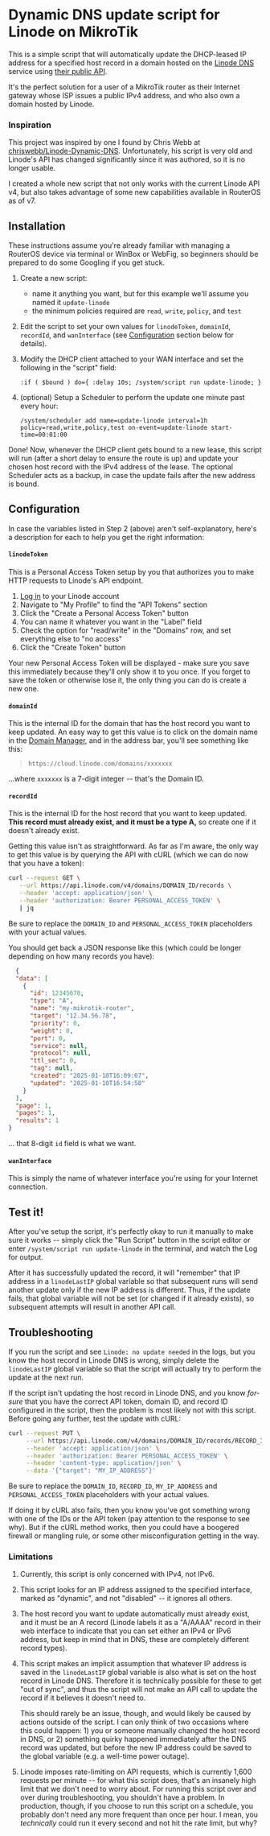 # Dynamic DNS update script for Linode on MikroTik

This is a simple script that will automatically update the DHCP-leased IP address for a specified host record in a domain hosted on the [Linode DNS](https://www.linode.com/products/dns-manager/) service using [their public API](https://techdocs.akamai.com/linode-api/reference/api).

It's the perfect solution for a user of a MikroTik router as their Internet gateway whose ISP issues a public IPv4 address, and who also own a domain hosted by Linode.


### Inspiration

This project was inspired by one I found by Chris Webb at [chriswebb/Linode-Dynamic-DNS](https://github.com/chriswebb/Linode-Dynamic-DNS).  Unfortunately, his script is very old and Linode's API has changed significantly since it was authored, so it is no longer usable.

I created a whole new script that not only works with the current Linode API v4, but also takes advantage of some new capabilities available in RouterOS as of v7.


## Installation

These instructions assume you're already familiar with managing a RouterOS device via terminal or WinBox or WebFig, so beginners should be prepared to do some Googling if you get stuck.

1. Create a new script:
   - name it anything you want, but for this example we'll assume you named it `update-linode`
   - the minimum policies required are `read`, `write`, `policy`, and `test`

2. Edit the script to set your own values for `linodeToken`, `domainId`, `recordId`, and `wanInterface` (see [Configuration](#configuration) section below for details).

3. Modify the DHCP client attached to your WAN interface and set the following in the "script" field:
   ```routeros-script
   :if ( $bound ) do={ :delay 10s; /system/script run update-linode; }
   ```

4. (optional) Setup a Scheduler to perform the update one minute past every hour:
   ```routeros-script
   /system/scheduler add name=update-linode interval=1h policy=read,write,policy,test on-event=update-linode start-time=00:01:00
   ```

Done!  Now, whenever the DHCP client gets bound to a new lease, this script will run (after a short delay to ensure the route is up) and update your chosen host record with the IPv4 address of the lease.  The optional Scheduler acts as a backup, in case the update fails after the new address is bound.


## Configuration

In case the variables listed in Step 2 (above) aren't self-explanatory, here's a description for each to help you get the right information:

#### `linodeToken`
This is a Personal Access Token setup by you that authorizes you to make HTTP requests to Linode's API endpoint.
  1. [Log in](https://login.linode.com/login?) to your Linode account
  2. Navigate to "My Profile" to find the "API Tokens" section
  3. Click the "Create a Personal Access Token" button
  4. You can name it whatever you want in the "Label" field
  5. Check the option for "read/write" in the "Domains" row, and set everything else to "no access"
  6. Click the "Create Token" button

Your new Personal Access Token will be displayed - make sure you save this immediately because they'll only show it to you once.  If you forget to save the token or otherwise lose it, the only thing you can do is create a new one.

#### `domainId`
This is the internal ID for the domain that has the host record you want to keep updated.  An easy way to get this value is to click on the domain name in the [Domain Manager](https://cloud.linode.com/domains), and in the address bar, you'll see something like this:
  > `https://cloud.linode.com/domains/xxxxxxx`
  
...where `xxxxxxx` is a 7-digit integer -- that's the Domain ID.

#### `recordId`
This is the internal ID for the host record that you want to keep updated.  **This record must already exist, and it must be a type A,** so create one if it doesn't already exist.

Getting this value isn't as straightforward.  As far as I'm aware, the only way to get this value is by querying the API with cURL (which we can do now that you have a token):
```bash
curl --request GET \
   --url https://api.linode.com/v4/domains/DOMAIN_ID/records \
   --header 'accept: application/json' \
   --header 'authorization: Bearer PERSONAL_ACCESS_TOKEN' \
   | jq
```
Be sure to replace the `DOMAIN_ID` and `PERSONAL_ACCESS_TOKEN` placeholders with your actual values.

You should get back a JSON response like this (which could be longer depending on how many records you have):
```json
  {
  "data": [
    {
      "id": 12345678,
      "type": "A",
      "name": "my-mikrotik-router",
      "target": "12.34.56.78",
      "priority": 0,
      "weight": 0,
      "port": 0,
      "service": null,
      "protocol": null,
      "ttl_sec": 0,
      "tag": null,
      "created": "2025-01-10T16:09:07",
      "updated": "2025-01-10T16:54:58"
    }
  ],
  "page": 1,
  "pages": 1,
  "results": 1
}
```
... that 8-digit `id` field is what we want.

#### `wanInterface`
This is simply the name of whatever interface you're using for your Internet connection.


## Test it!

After you've setup the script, it's perfectly okay to run it manually to make sure it works -- simply click the "Run Script" button in the script editor or enter `/system/script run update-linode` in the terminal, and watch the Log for output.

After it has successfully updated the record, it will "remember" that IP address in a `linodeLastIP` global variable so that subsequent runs will send another update only if the new IP address is different.  Thus, if the update fails, that global variable will not be set (or changed if it already exists), so subsequent attempts will result in another API call.



## Troubleshooting

If you run the script and see `Linode: no update needed` in the logs, but you know the host record in Linode DNS is wrong, simply delete the `linodeLastIP` global variable so that the script will actually try to perform the update at the next run.

If the script isn't updating the host record in Linode DNS, and you know _for-sure_ that you have the correct API token, domain ID, and record ID configured in the script, then the problem is most likely not with this script.  Before going any further, test the update with cURL:

```bash
curl --request PUT \
     --url https://api.linode.com/v4/domains/DOMAIN_ID/records/RECORD_ID \
     --header 'accept: application/json' \
     --header 'authorization: Bearer PERSONAL_ACCESS_TOKEN' \
     --header 'content-type: application/json' \
     --data '{"target": "MY_IP_ADDRESS"}'
```
Be sure to replace the `DOMAIN_ID`, `RECORD_ID`, `MY_IP_ADDRESS` and `PERSONAL_ACCESS_TOKEN` placeholders with your actual values.

If doing it by cURL also fails, then you know you've got something wrong with one of the IDs or the API token (pay attention to the response to see why).  But if the cURL method works, then you could have a boogered firewall or mangling rule, or some other misconfiguration getting in the way.


### Limitations

1. Currently, this script is only concerned with IPv4, not IPv6.

2. This script looks for an IP address assigned to the specified interface, marked as "dynamic", and not "disabled" -- it ignores all others.

3. The host record you want to update automatically must already exist, and it must be an A record (Linode labels it as a "A/AAAA" record in their web interface to indicate that you can set either an IPv4 or IPv6 address, but keep in mind that in DNS, these are completely different record types).

4. This script makes an implicit assumption that whatever IP address is saved in the `linodeLastIP` global variable is also what is set on the host record in Linode DNS.  Therefore it is technically possible for these to get "out of sync", and thus the script will not make an API call to update the record if it believes it doesn't need to.

   This should rarely be an issue, though, and would likely be caused by actions outside of the script.  I can only think of two occasions where this could happen: 1) you or someone manually changed the host record in DNS, or 2) something quirky happened immediately after the DNS record was updated, but before the new IP address could be saved to the global variable (e.g. a well-time power outage).

5.  Linode imposes rate-limiting on API requests, which is currently 1,600 requests per minute -- for what this script does, that's an insanely high limit that we don't need to worry about.  For running this script over and over during troubleshooting, you shouldn't have a problem.  In production, though, if you choose to run this script on a schedule, you probably don't need any more frequent than once per hour.  I mean, you _technically_ could run it every second and not hit the rate limit, but why?

